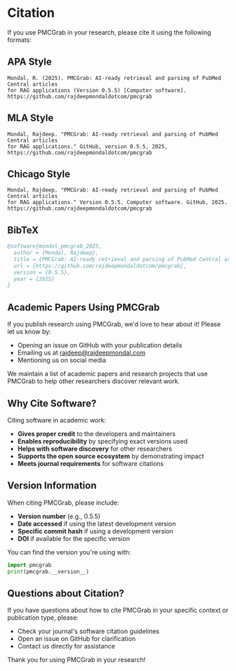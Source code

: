 # Citation

If you use PMCGrab in your research, please cite it using the following formats:

## APA Style

```
Mondal, R. (2025). PMCGrab: AI-ready retrieval and parsing of PubMed Central articles
for RAG applications (Version 0.5.5) [Computer software].
https://github.com/rajdeepmondaldotcom/pmcgrab
```

## MLA Style

```
Mondal, Rajdeep. "PMCGrab: AI-ready retrieval and parsing of PubMed Central articles
for RAG applications." GitHub, version 0.5.5, 2025,
https://github.com/rajdeepmondaldotcom/pmcgrab
```

## Chicago Style

```
Mondal, Rajdeep. "PMCGrab: AI-ready retrieval and parsing of PubMed Central articles
for RAG applications." Version 0.5.5. Computer software. GitHub, 2025.
https://github.com/rajdeepmondaldotcom/pmcgrab
```

## BibTeX

```bibtex
@software{mondal_pmcgrab_2025,
  author = {Mondal, Rajdeep},
  title = {PMCGrab: AI-ready retrieval and parsing of PubMed Central articles for RAG applications},
  url = {https://github.com/rajdeepmondaldotcom/pmcgrab},
  version = {0.5.5},
  year = {2025}
}
```

## Academic Papers Using PMCGrab

If you publish research using PMCGrab, we'd love to hear about it! Please let us know by:

- Opening an issue on GitHub with your publication details
- Emailing us at rajdeep@rajdeepmondal.com
- Mentioning us on social media

We maintain a list of academic papers and research projects that use PMCGrab to help other researchers discover relevant work.

## Why Cite Software?

Citing software in academic work:

- **Gives proper credit** to the developers and maintainers
- **Enables reproducibility** by specifying exact versions used
- **Helps with software discovery** for other researchers
- **Supports the open source ecosystem** by demonstrating impact
- **Meets journal requirements** for software citations

## Version Information

When citing PMCGrab, please include:

- **Version number** (e.g., 0.5.5)
- **Date accessed** if using the latest development version
- **Specific commit hash** if using a development version
- **DOI** if available for the specific version

You can find the version you're using with:

```python
import pmcgrab
print(pmcgrab.__version__)
```

## Questions about Citation?

If you have questions about how to cite PMCGrab in your specific context or publication type, please:

- Check your journal's software citation guidelines
- Open an issue on GitHub for clarification
- Contact us directly for assistance

Thank you for using PMCGrab in your research!
